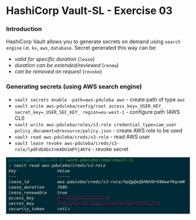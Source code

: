 # HashiCorp Vault-SL - Exercise 03

### Introduction
HashiCorp Vault allows you to generate secrets on demand using `search engine` i.e. `kv`, `aws`, `database`.
Secret generated this way can be:
* *valid for specific duration* (`lease`)
* *duration can be extended/reviewed* (`renew`)
* *can be removed on request* (`revoke`)

### Generating secrets (using AWS search engine)
* `vault secrets enable -path=aws-pduleba aws` - create path of type `aws`
* `vault write aws-pduleba/config/root access_key=_USER_KEY_ secret_key=_USER_SEC_KEY_ region=eu-west-1` - configure path (AWS CLI)
* `vault write aws-pduleba/roles/s3-role credential_type=iam_user policy_document=@resource/policy.json` - create AWS role to be used
* `vault read aws-pduleba/creds/s3-role` - read AWS user 
* `vault lease revoke aws-pduleba/creds/s3-role/lp0FdEAbstn64DU1mPYj4KY4` - revoke secret

![Result](resource/generating-secrets-result.PNG?raw=true "Result")
